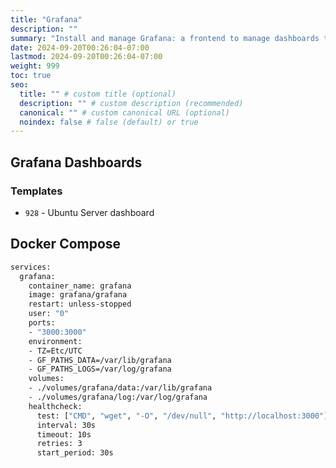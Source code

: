 ```yaml
---
title: "Grafana"
description: ""
summary: "Install and manage Grafana: a frontend to manage dashboards to display system information."
date: 2024-09-20T00:26:04-07:00
lastmod: 2024-09-20T00:26:04-07:00
weight: 999
toc: true
seo:
  title: "" # custom title (optional)
  description: "" # custom description (recommended)
  canonical: "" # custom canonical URL (optional)
  noindex: false # false (default) or true
---
```


## Grafana Dashboards

### Templates

- `928` - Ubuntu Server dashboard

## Docker Compose

```Dockerfile
services:
  grafana:
    container_name: grafana
    image: grafana/grafana
    restart: unless-stopped
    user: "0"
    ports:
    - "3000:3000"
    environment:
    - TZ=Etc/UTC
    - GF_PATHS_DATA=/var/lib/grafana
    - GF_PATHS_LOGS=/var/log/grafana
    volumes:
    - ./volumes/grafana/data:/var/lib/grafana
    - ./volumes/grafana/log:/var/log/grafana
    healthcheck:
      test: ["CMD", "wget", "-O", "/dev/null", "http://localhost:3000"]
      interval: 30s
      timeout: 10s
      retries: 3
      start_period: 30s
```
